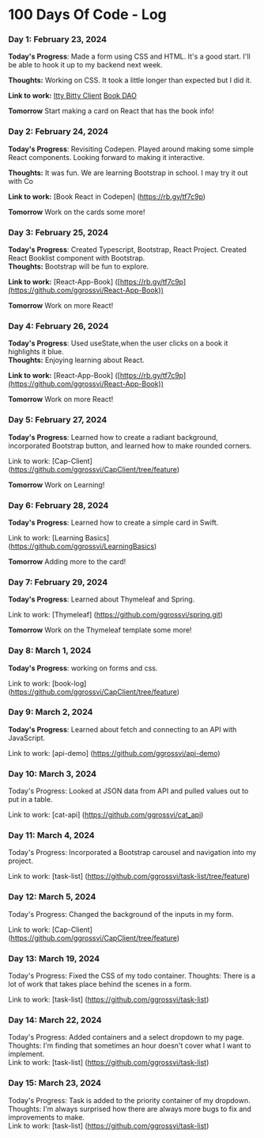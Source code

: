 # 100 Days Of Code - Log

### Day 1: February 23, 2024

**Today's Progress**: Made a form using CSS and HTML.  It's a good start.  I'll be able to hook it up to my backend next week.

**Thoughts:** Working on CSS.  It took a little longer than expected but I did it. 

**Link to work:** [Itty Bitty Client](https://github.com/ggrossvi/IttyBittyClient)
[Book DAO](https://github.com/ggrossvi/BookDaoProject)

**Tomorrow** Start making a card on React that has the book info! 


### Day 2: February 24, 2024

**Today's Progress**: Revisiting Codepen.  Played around making some simple React components.  Looking forward to making it interactive.  

**Thoughts:** It was fun. We are learning Bootstrap in school. I may try it out with Co 

**Link to work:** [Book React in Codepen] (https://rb.gy/tf7c9p)

**Tomorrow** Work on the cards some more! 

### Day 3: February 25, 2024

**Today's Progress**: Created Typescript, Bootstrap, React Project.  Created React Booklist component with Bootstrap.  
**Thoughts:** Bootstrap will be fun to explore. 

**Link to work:** [React-App-Book] ([https://rb.gy/tf7c9p](https://github.com/ggrossvi/React-App-Book))

**Tomorrow** Work on more React! 


### Day 4: February 26, 2024


**Today's Progress**: Used useState,when the user clicks on a book it highlights it blue.  
**Thoughts:** Enjoying learning about React. 

**Link to work:** [React-App-Book] ([https://rb.gy/tf7c9p](https://github.com/ggrossvi/React-App-Book))

**Tomorrow** Work on more React! 

### Day 5: February 27, 2024
**Today's Progress**: Learned how to create a radiant background, incorporated Bootstrap button, and learned how to make rounded corners.

Link to work: [Cap-Client] (https://github.com/ggrossvi/CapClient/tree/feature)

**Tomorrow** Work on Learning!  

### Day 6: February 28, 2024
**Today's Progress**: Learned how to create a simple card in Swift.

Link to work: [Learning Basics] (https://github.com/ggrossvi/LearningBasics)

**Tomorrow** Adding more to the card! 

### Day 7: February 29, 2024
**Today's Progress**: Learned about Thymeleaf and Spring.

Link to work: [Thymeleaf] (https://github.com/ggrossvi/spring.git)

**Tomorrow** Work on the Thymeleaf template some more! 

### Day 8: March 1, 2024
**Today's Progress**: working on forms and css.

Link to work: [book-log] (https://github.com/ggrossvi/CapClient/tree/feature)


### Day 9: March 2, 2024
**Today's Progress**: Learned about fetch and connecting to an API with JavaScript.

Link to work: [api-demo] (https://github.com/ggrossvi/api-demo)

### Day 10: March 3, 2024
Today's Progress: Looked at JSON data from API and pulled values out to put in a table.

Link to work: [cat-api] (https://github.com/ggrossvi/cat_api)

### Day 11: March 4, 2024
Today's Progress: Incorporated a Bootstrap carousel and navigation into my project.

Link to work: [task-list] (https://github.com/ggrossvi/task-list/tree/feature)

### Day 12: March 5, 2024
Today's Progress: Changed the background of the inputs in my form.

Link to work: [Cap-Client] (https://github.com/ggrossvi/CapClient/tree/feature)

### Day 13: March 19, 2024
Today's Progress: Fixed the CSS of my todo container.
Thoughts: There is a lot of work that takes place behind the scenes in a form.  

Link to work: [task-list]  (https://github.com/ggrossvi/task-list)

### Day 14: March 22, 2024
Today's Progress: Added containers and a select dropdown to my page.
Thoughts: I'm finding that sometimes an hour doesn't cover what I want to implement.  
Link to work: [task-list]  (https://github.com/ggrossvi/task-list)

### Day 15: March 23, 2024
Today's Progress: Task is added to the priority container of my dropdown.
Thoughts: I'm always surprised how there are always more bugs to fix and improvements to make.  
Link to work: [task-list]  (https://github.com/ggrossvi/task-list)

















